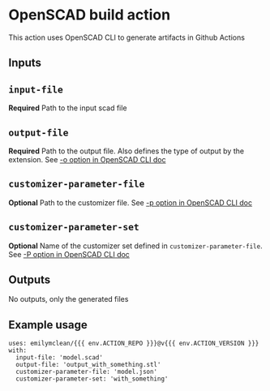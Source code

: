 # OpenSCAD build action
This action uses OpenSCAD CLI to generate artifacts in Github Actions

## Inputs

## `input-file`

**Required** Path to the input scad file

## `output-file`

**Required** Path to the output file. Also defines the type of output by the extension. See [-o option in OpenSCAD CLI doc](https://en.wikibooks.org/wiki/OpenSCAD_User_Manual/Using_OpenSCAD_in_a_command_line_environment)


## `customizer-parameter-file`

**Optional** Path to the customizer file. See [-p option in OpenSCAD CLI doc](https://en.wikibooks.org/wiki/OpenSCAD_User_Manual/Using_OpenSCAD_in_a_command_line_environment)

## `customizer-parameter-set`

**Optional** Name of the customizer set defined in `customizer-parameter-file`. See [-P option in OpenSCAD CLI doc](https://en.wikibooks.org/wiki/OpenSCAD_User_Manual/Using_OpenSCAD_in_a_command_line_environment)

## Outputs

No outputs, only the generated files

## Example usage
```
uses: emilymclean/{{{ env.ACTION_REPO }}}@v{{{ env.ACTION_VERSION }}}
with:
  input-file: 'model.scad'
  output-file: 'output_with_something.stl'
  customizer-parameter-file: 'model.json'
  customizer-parameter-set: 'with_something'
```